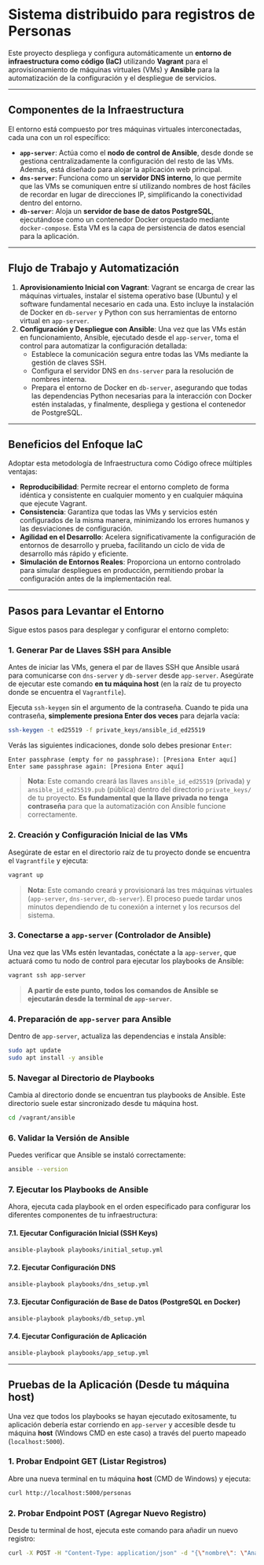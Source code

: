 # Sistema distribuido para registros de Personas 

Este proyecto despliega y configura automáticamente un **entorno de infraestructura como código (IaC)** utilizando **Vagrant** para el aprovisionamiento de máquinas virtuales (VMs) y **Ansible** para la automatización de la configuración y el despliegue de servicios.

---

## Componentes de la Infraestructura

El entorno está compuesto por tres máquinas virtuales interconectadas, cada una con un rol específico:

* **`app-server`**: Actúa como el **nodo de control de Ansible**, desde donde se gestiona centralizadamente la configuración del resto de las VMs. Además, está diseñado para alojar la aplicación web principal.
* **`dns-server`**: Funciona como un **servidor DNS interno**, lo que permite que las VMs se comuniquen entre sí utilizando nombres de host fáciles de recordar en lugar de direcciones IP, simplificando la conectividad dentro del entorno.
* **`db-server`**: Aloja un **servidor de base de datos PostgreSQL**, ejecutándose como un contenedor Docker orquestado mediante `docker-compose`. Esta VM es la capa de persistencia de datos esencial para la aplicación.

---

## Flujo de Trabajo y Automatización

1.  **Aprovisionamiento Inicial con Vagrant**:
    Vagrant se encarga de crear las máquinas virtuales, instalar el sistema operativo base (Ubuntu) y el software fundamental necesario en cada una. Esto incluye la instalación de Docker en `db-server` y Python con sus herramientas de entorno virtual en `app-server`.
2.  **Configuración y Despliegue con Ansible**:
    Una vez que las VMs están en funcionamiento, Ansible, ejecutado desde el `app-server`, toma el control para automatizar la configuración detallada:
    * Establece la comunicación segura entre todas las VMs mediante la gestión de claves SSH.
    * Configura el servidor DNS en `dns-server` para la resolución de nombres interna.
    * Prepara el entorno de Docker en `db-server`, asegurando que todas las dependencias Python necesarias para la interacción con Docker estén instaladas, y finalmente, despliega y gestiona el contenedor de PostgreSQL.

---

## Beneficios del Enfoque IaC

Adoptar esta metodología de Infraestructura como Código ofrece múltiples ventajas:

* **Reproducibilidad**: Permite recrear el entorno completo de forma idéntica y consistente en cualquier momento y en cualquier máquina que ejecute Vagrant.
* **Consistencia**: Garantiza que todas las VMs y servicios estén configurados de la misma manera, minimizando los errores humanos y las desviaciones de configuración.
* **Agilidad en el Desarrollo**: Acelera significativamente la configuración de entornos de desarrollo y prueba, facilitando un ciclo de vida de desarrollo más rápido y eficiente.
* **Simulación de Entornos Reales**: Proporciona un entorno controlado para simular despliegues en producción, permitiendo probar la configuración antes de la implementación real.

---

## Pasos para Levantar el Entorno

Sigue estos pasos para desplegar y configurar el entorno completo:

### 1. Generar Par de Llaves SSH para Ansible

Antes de iniciar las VMs, genera el par de llaves SSH que Ansible usará para comunicarse con `dns-server` y `db-server` desde `app-server`. Asegúrate de ejecutar este comando **en tu máquina host** (en la raíz de tu proyecto donde se encuentra el `Vagrantfile`).

Ejecuta `ssh-keygen` sin el argumento de la contraseña. Cuando te pida una contraseña, **simplemente presiona Enter dos veces** para dejarla vacía:

```bash
ssh-keygen -t ed25519 -f private_keys/ansible_id_ed25519
```

Verás las siguientes indicaciones, donde solo debes presionar `Enter`:

```
Enter passphrase (empty for no passphrase): [Presiona Enter aquí]
Enter same passphrase again: [Presiona Enter aquí]
```

> **Nota**: Este comando creará las llaves `ansible_id_ed25519` (privada) y `ansible_id_ed25519.pub` (pública) dentro del directorio `private_keys/` de tu proyecto. **Es fundamental que la llave privada no tenga contraseña** para que la automatización con Ansible funcione correctamente.


### 2. Creación y Configuración Inicial de las VMs

Asegúrate de estar en el directorio raíz de tu proyecto donde se encuentra el `Vagrantfile` y ejecuta:

```bash
vagrant up
```
> **Nota**: Este comando creará y provisionará las tres máquinas virtuales (`app-server`, `dns-server`, `db-server`). El proceso puede tardar unos minutos dependiendo de tu conexión a internet y los recursos del sistema.

### 3. Conectarse a `app-server` (Controlador de Ansible)

Una vez que las VMs estén levantadas, conéctate a la `app-server`, que actuará como tu nodo de control para ejecutar los playbooks de Ansible:

```bash
vagrant ssh app-server
```
> **A partir de este punto, todos los comandos de Ansible se ejecutarán desde la terminal de `app-server`.**

### 4. Preparación de `app-server` para Ansible

Dentro de `app-server`, actualiza las dependencias e instala Ansible:

```bash
sudo apt update
sudo apt install -y ansible
```

### 5. Navegar al Directorio de Playbooks

Cambia al directorio donde se encuentran tus playbooks de Ansible. Este directorio suele estar sincronizado desde tu máquina host.

```bash
cd /vagrant/ansible
```

### 6. Validar la Versión de Ansible

Puedes verificar que Ansible se instaló correctamente:

```bash
ansible --version
```

### 7. Ejecutar los Playbooks de Ansible

Ahora, ejecuta cada playbook en el orden especificado para configurar los diferentes componentes de tu infraestructura:

#### 7.1. Ejecutar Configuración Inicial (SSH Keys)

```bash
ansible-playbook playbooks/initial_setup.yml
```

#### 7.2. Ejecutar Configuración DNS

```bash
ansible-playbook playbooks/dns_setup.yml
```

#### 7.3. Ejecutar Configuración de Base de Datos (PostgreSQL en Docker)

```bash
ansible-playbook playbooks/db_setup.yml
```

#### 7.4. Ejecutar Configuración de Aplicación

```bash
ansible-playbook playbooks/app_setup.yml
```

---

## Pruebas de la Aplicación (Desde tu máquina host)

Una vez que todos los playbooks se hayan ejecutado exitosamente, tu aplicación debería estar corriendo en `app-server` y accesible desde tu máquina **host** (Windows CMD en este caso) a través del puerto mapeado (`localhost:5000`).

### 1. Probar Endpoint GET (Listar Registros)

Abre una nueva terminal en tu máquina **host** (CMD de Windows) y ejecuta:

```bash
curl http://localhost:5000/personas
```

### 2. Probar Endpoint POST (Agregar Nuevo Registro)

Desde tu terminal de host, ejecuta este comando para añadir un nuevo registro:

```bash
curl -X POST -H "Content-Type: application/json" -d "{\"nombre\": \"Ana\", \"apellido\": \"Gonzales\", \"email\": \"ana.gonzales@unam.com\", \"password_hash\": \"another_secure_hash\"}" http://localhost:5000/personas
```
